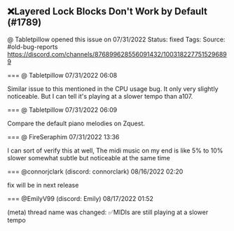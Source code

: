 ## ❌Layered Lock Blocks Don't Work by Default (#1789)
@ Tabletpillow opened this issue on 07/31/2022
Status: fixed
Tags: 
Source: #old-bug-reports https://discord.com/channels/876899628556091432/1003182277515296899


=== @ Tabletpillow 07/31/2022 06:08

Similar issue to this mentioned in the CPU usage bug. It only very slightly noticeable. But I can tell it's playing at a slower tempo than a107.

=== @ Tabletpillow 07/31/2022 06:09

Compare the default piano melodies on Zquest.

=== @ FireSeraphim 07/31/2022 13:36

I can sort of verify this at well, The midi music on my end is like 5% to 10% slower
somewhat subtle but noticeable at the same time

=== @connorjclark (discord: connorclark) 08/16/2022 02:20

fix will be in next release

=== @EmilyV99 (discord: Emily) 08/17/2022 01:52

(meta) thread name was changed: ✅MIDIs are still playing at a slower tempo
